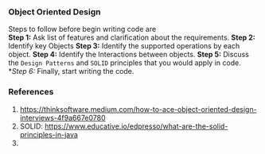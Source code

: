 ### Object Oriented Design
Steps to follow before begin writing code are
<br>
**Step 1:** Ask list of features and clarification about the requirements.
**Step 2:** Identify key Objects
**Step 3:** Identify the supported operations by each object.
**Step 4:** Identify the Interactions between objects.
**Step 5:** Discuss the `Design Patterns` and `SOLID` principles that you would apply in code.
**Step 6:* Finally, start writing the code.

### References
1. https://thinksoftware.medium.com/how-to-ace-object-oriented-design-interviews-4f9a667e0780
2. SOLID: https://www.educative.io/edpresso/what-are-the-solid-principles-in-java
3. 